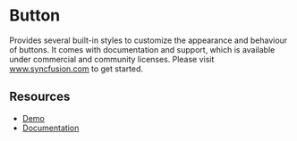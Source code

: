 # Button

Provides several built-in styles to customize the appearance and behaviour of buttons. It comes with documentation and support, which is available under commercial and community licenses. Please visit www.syncfusion.com to get started.

## Resources

* [Demo](http://ej2.syncfusion.com/demos/#/button/default.html)
* [Documentation](http://ej2.syncfusion.com/documentation/button)

